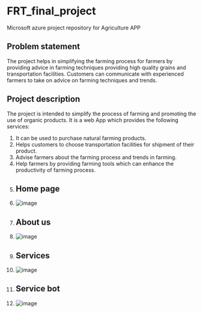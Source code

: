 # FRT_final_project
Microsoft azure project repository for Agriculture APP
## Problem statement
The project helps in simplifying the farming process for farmers by providing advice in farming techniques providing high quality grains and transportation facilities.
Customers can communicate with experienced farmers to take on advice on farming techniques and trends.
## Project description
The project is intended to simplify the process of farming and promoting the use of organic products.
It is a web App which provides the following services:
1. It can be used to purchase natural farming products.
2. Helps customers to choose transportation facilities for shipment of their product.
3. Advise farmers about the farming process and trends in farming.
4. Help farmers by providing  farming tools which can enhance the productivity of farming process.
5. ## Home page
6. ![image](https://github.com/sangwan16/FRT_final_project/assets/90022293/741afe10-31bf-4494-b523-751a41fda25f)
7. ## About us
8. ![image](https://github.com/sangwan16/FRT_final_project/assets/90022293/34ef0a29-36ca-4e87-9adf-1d52523699da)
9. ## Services
10. ![image](https://github.com/sangwan16/FRT_final_project/assets/90022293/b7fcbec7-8731-4b46-bbbd-a210a4c06e40)
11. ## Service bot
12. ![image](https://github.com/sangwan16/FRT_final_project/assets/90022293/726cedcf-f71e-4d79-be49-0a77683fdcbf)





